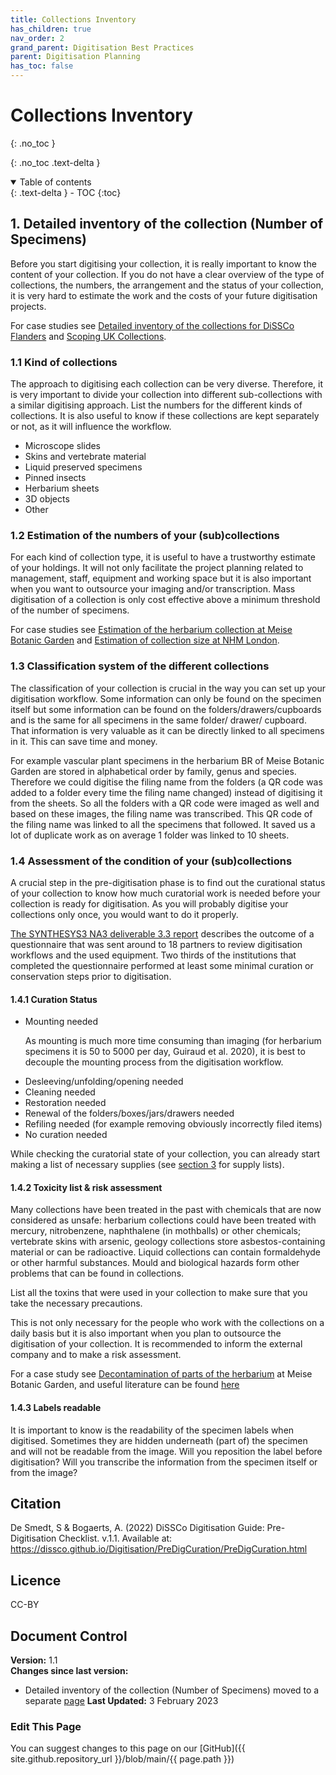 ```yaml
---
title: Collections Inventory
has_children: true
nav_order: 2
grand_parent: Digitisation Best Practices
parent: Digitisation Planning
has_toc: false
---
```


# Collections Inventory
{: .no_toc }

  {: .no_toc .text-delta }
<details open markdown="block">
  <summary>
    Table of contents
  </summary>
  {: .text-delta }
- TOC
{:toc}
</details>

## 1. Detailed inventory of the collection (Number of Specimens)

Before you start digitising your collection, it is really important to know the content of your
collection. If you do not have a clear overview of the type of collections, the numbers, the
arrangement and the status of your collection, it is very hard to estimate the work and the costs of
your future digitisation projects.
	
For case studies see <a href="https://doi.org/10.5281/zenodo.6511350">Detailed inventory of the collections for DiSSCo Flanders</a> and 
<a href="/Digitisation/PreDigCuration/PDCaseStudies.html#setting-natural-science-data-free-scoping-uk-collections-disscouk">Scoping UK Collections</a>.
	
### 1.1 Kind of collections
The approach to digitising each collection can be very diverse. Therefore, it is very important to
divide your collection into different sub-collections with a similar digitising approach. List the
numbers for the different kinds of collections. It is also useful to know if these collections are kept
separately or not, as it will influence the workflow.
<ul>
	<li>Microscope slides </li>
	<li>Skins and vertebrate material </li>
	<li>Liquid preserved specimens </li>
	<li>Pinned insects </li>
	<li>Herbarium sheets </li>
	<li>3D objects</li>
	<li>Other </li>
</ul>
	
### 1.2 Estimation of the numbers of your (sub)collections
For each kind of collection type, it is useful to have a trustworthy estimate of your holdings. It will not
only facilitate the project planning related to management, staff, equipment and working space but it
is also important when you want to outsource your imaging and/or transcription. Mass digitisation of
a collection is only cost effective above a minimum threshold of the number of specimens.
	
For case studies see <a href="/Digitisation/PreDigCuration/PDCaseStudies.html#estimation-of-the-numbers-of-the-african-and-belgian-herbarium-collection-at-meise-botanic-garden">Estimation of the herbarium
collection at Meise Botanic Garden</a> and <a href="/Digitisation/PreDigCuration/PDCaseStudies.html#estimation-of-collection-size-at-the-nhm-london">Estimation of collection size at NHM London</a>.

### 1.3 Classification system of the different collections
The classification of your collection is crucial in the way you can set up your digitisation workflow.
Some information can only be found on the specimen itself but some information can be found on
the folders/drawers/cupboards and is the same for all specimens in the same folder/ drawer/
cupboard. That information is very valuable as it can be directly linked to all specimens in it. This can
save time and money.

For example vascular plant specimens in the herbarium BR of Meise Botanic Garden are stored in
alphabetical order by family, genus and species. Therefore we could digitise the filing name from the
folders (a QR code was added to a folder every time the filing name changed) instead of digitising it
from the sheets. So all the folders with a QR code were imaged as well and based on these images,
the filing name was transcribed. This QR code of the filing name was linked to all the specimens that
followed. It saved us a lot of duplicate work as on average 1 folder was linked to 10 sheets.
	
### 1.4 Assessment of the condition of your (sub)collections
A crucial step in the pre-digitisation phase is to find out the curational status of your collection to
know how much curatorial work is needed before your collection is ready for digitisation. As you will
probably digitise your collections only once, you would want to do it properly.

<a href="https://www.synthesys.info/network-activities/synthesys3-na3.html">The SYNTHESYS3 NA3 deliverable 3.3 report</a> describes the outcome of a questionnaire that was sent
around to 18 partners to review digitisation workflows and the used equipment. Two thirds of the
institutions that completed the questionnaire performed at least some minimal curation or
conservation steps prior to digitisation.
	
#### 1.4.1 Curation Status
<ul>
	<li>Mounting needed</li>
	<p>As mounting is much more time consuming than imaging (for herbarium specimens it
	is 50 to 5000 per day, Guiraud et al. 2020), it is best to decouple the mounting
	process from the digitisation workflow.</p>
	<li>Desleeving/unfolding/opening needed</li>
	<li>Cleaning needed</li>
	<li>Restoration needed</li>
	<li>Renewal of the folders/boxes/jars/drawers needed</li>
	<li>Refiling needed (for example removing obviously incorrectly filed items)</li>
	<li>No curation needed</li>
</ul>

While checking the curatorial state of your collection, you can already start making a list of necessary
supplies (see <a href="/Digitisation/PreDigCuration/PreDigCuration.html#3-supplies">section 3</a> for supply lists).
	
#### 1.4.2 Toxicity list & risk assessment
Many collections have been treated in the past with chemicals that are now
considered as unsafe: herbarium collections could have been treated with mercury,
nitrobenzene, naphthalene (in mothballs) or other chemicals; vertebrate skins with
arsenic, geology collections store asbestos-containing material or can be radioactive.
Liquid collections can contain formaldehyde or other harmful substances. Mould and
biological hazards form other problems that can be found in collections.

List all the toxins that were used in your collection to make sure that you take the
necessary precautions.

This is not only necessary for the people who work with the collections on a daily
basis but it is also important when you plan to outsource the digitisation of your
collection. It is recommended to inform the external company and to make a risk
assessment.

For a case study see <a href="/Digitisation/PreDigCuration/PDCaseStudies.html#decontamination-of-parts-of-the-herbarium-at-meise-botanic-garden">Decontamination of parts of the herbarium</a> at Meise Botanic
Garden, and useful literature can be found <a href="https://know.dissco.eu/handle/item/403/simple-search?filterquery=Toxicity&filtername=subject&filtertype=equals">here</a>
	
#### 1.4.3 Labels readable
It is important to know is the readability of the specimen labels when digitised. Sometimes they are
hidden underneath (part of) the specimen and will not be readable from the image. Will you
reposition the label before digitisation? Will you transcribe the information from the specimen itself
or from the image?

## Citation
De Smedt, S & Bogaerts, A. (2022) DiSSCo Digitisation Guide: Pre-Digitisation Checklist. v.1.1. Available at: https://dissco.github.io/Digitisation/PreDigCuration/PreDigCuration.html

## Licence
CC-BY

## Document Control
**Version:** 1.1\
**Changes since last version:**
* Detailed inventory of the collection (Number of Specimens) moved to a separate [page](/DigitisationPlanning/CollectionsInventory.html)
**Last Updated:** 3 February 2023

### Edit This Page
You can suggest changes to this page on our [GitHub]({{ site.github.repository_url }}/blob/main/{{ page.path }})
